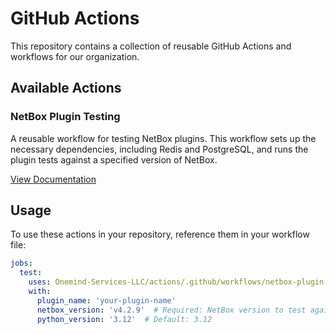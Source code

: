 # GitHub Actions

This repository contains a collection of reusable GitHub Actions and workflows for our organization.

## Available Actions

### NetBox Plugin Testing

A reusable workflow for testing NetBox plugins. This workflow sets up the necessary dependencies, including Redis and PostgreSQL, and runs the plugin tests against a specified version of NetBox.

[View Documentation](./netbox-plugin-testing/README.md)

## Usage

To use these actions in your repository, reference them in your workflow file:

```yaml
jobs:
  test:
    uses: Onemind-Services-LLC/actions/.github/workflows/netbox-plugin-tests.yml@main
    with:
      plugin_name: 'your-plugin-name'
      netbox_version: 'v4.2.9'  # Required: NetBox version to test against
      python_version: '3.12'  # Default: 3.12
```
